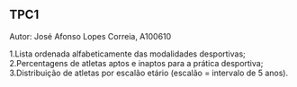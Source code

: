 ## TPC1
Autor: José Afonso Lopes Correia, A100610

1.Lista ordenada alfabeticamente das modalidades desportivas;  
2.Percentagens de atletas aptos e inaptos para a prática desportiva;  
3.Distribuição de atletas por escalão etário (escalão = intervalo de 5 anos).
